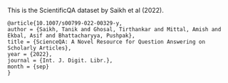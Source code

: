 This is the ScientificQA dataset by Saikh et al (2022).

```
@article{10.1007/s00799-022-00329-y,
author = {Saikh, Tanik and Ghosal, Tirthankar and Mittal, Amish and Ekbal, Asif and Bhattacharyya, Pushpak},
title = {ScienceQA: A Novel Resource for Question Answering on Scholarly Articles},
year = {2022},
journal = {Int. J. Digit. Libr.},
month = {sep}
}

